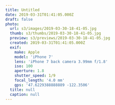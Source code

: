 ```yaml
---
title: Untitled
date: 2019-03-31T01:41:05.000Z
draft: false
photo:
  url: s3/images/2019-03-30-18-41-05.jpg
  thumb: s3/thumbs/2019-03-30-18-41-05.jpg
  preview: s3/previews/2019-03-30-18-41-05.jpg
  created: 2019-03-31T01:41:05.000Z
  exif:
    make: Apple
    model: 'iPhone 7'
    lens: 'iPhone 7 back camera 3.99mm f/1.8'
    iso: 100
    aperture: 1.8
    shutter_speed: 1/9
    focal_length: '4.0 mm'
    gps: '47.6229388888889 -122.3506'
  title: null
  caption: null
---
```

